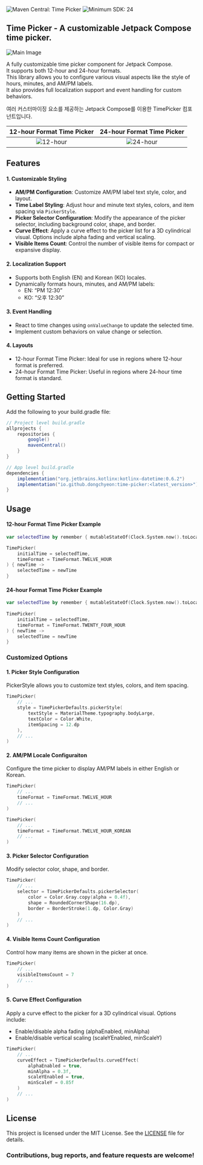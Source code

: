 ![Maven Central: Time Picker](https://img.shields.io/maven-central/v/io.github.dongchyeon/time-picker?color=orange&label=Maven%20Central%20%3A%20Time%20Picker)
![Minimum SDK: 24](https://img.shields.io/badge/Minimum%20SDK-24-yellowgreen)

## Time Picker - A customizable Jetpack Compose time picker.

![Main Image](https://github.com/user-attachments/assets/033e6afc-d8bf-4492-9d73-57aa37e7db66)

A fully customizable time picker component for Jetpack Compose.<br>
It supports both 12-hour and 24-hour formats.<br>
This library allows you to configure various visual aspects like the style of hours, minutes, and AM/PM labels.<br>
It also provides full localization support and event handling for custom behaviors.

여러 커스터마이징 요소를 제공하는 Jetpack Compose를 이용한 TimePicker 컴포넌트입니다.

12-hour Format Time Picker              |  24-hour Format Time Picker
:-------------------------:|:-------------------------:
![12-hour](https://github.com/user-attachments/assets/4a83ac1b-6a55-495a-9b0b-4dfebd964085)  |  ![24-hour](https://github.com/user-attachments/assets/5e1d34f3-2327-4157-872d-56210fabe391)

## Features

#### 1. Customizable Styling
- **AM/PM Configuration**: Customize AM/PM label text style, color, and layout.
- **Time Label Styling**: Adjust hour and minute text styles, colors, and item spacing via `PickerStyle`.
- **Picker Selector Configuration**: Modify the appearance of the picker selector, including background color, shape, and border.
- **Curve Effect**: Apply a curve effect to the picker list for a 3D cylindrical visual. Options include alpha fading and vertical scaling.
- **Visible Items Count**: Control the number of visible items for compact or expansive display.

#### 2. Localization Support
- Supports both English (EN) and Korean (KO) locales.
- Dynamically formats hours, minutes, and AM/PM labels:
  - EN: “PM 12:30”
  - KO: “오후 12:30”

#### 3. Event Handling
- React to time changes using `onValueChange` to update the selected time.
- Implement custom behaviors on value change or selection.

#### 4. Layouts
- 12-hour Format Time Picker: Ideal for use in regions where 12-hour format is preferred.
- 24-hour Format Time Picker: Useful in regions where 24-hour time format is standard.

## Getting Started

Add the following to your build.gradle file:

```gradle
// Project level build.gradle
allprojects {
    repositories {
        google()
        mavenCentral()
    }
}

// App level build.gradle
dependencies {
    implementation("org.jetbrains.kotlinx:kotlinx-datetime:0.6.2")
    implementation("io.github.dongchyeon:time-picker:<latest_version>")
}
```

## Usage

#### 12-hour Format Time Picker Example

```kotlin
var selectedTime by remember { mutableStateOf(Clock.System.now().toLocalDateTime(TimeZone.currentSystemDefault()).time) }

TimePicker(
    initialTime = selectedTime,
    timeFormat = TimeFormat.TWELVE_HOUR
) { newTime ->
    selectedTime = newTime
}
```

#### 24-hour Format Time Picker Example

```kotlin
var selectedTime by remember { mutableStateOf(Clock.System.now().toLocalDateTime(TimeZone.currentSystemDefault()).time) }
                        
TimePicker(
    initialTime = selectedTime,
    timeFormat = TimeFormat.TWENTY_FOUR_HOUR
) { newTime ->
    selectedTime = newTime
}
```

### Customized Options

#### 1. Picker Style Configuration

PickerStyle allows you to customize text styles, colors, and item spacing.

```kotlin
TimePicker(
    // ...
    style = TimePickerDefaults.pickerStyle(
        textStyle = MaterialTheme.typography.bodyLarge,
        textColor = Color.White,
        itemSpacing = 12.dp
    ),
    // ...
)
```

#### 2. AM/PM Locale Configuraiton

Configure the time picker to display AM/PM labels in either English or Korean.

```kotlin
TimePicker(
    // ...
    timeFormat = TimeFormat.TWELVE_HOUR
    // ...
)

TimePicker(
    // ...
    timeFormat = TimeFormat.TWELVE_HOUR_KOREAN
    // ...
)
```

#### 3. Picker Selector Configuration

Modify selector color, shape, and border.

```kotlin
TimePicker(
    // ...
    selector = TimePickerDefaults.pickerSelector(
        color = Color.Gray.copy(alpha = 0.4f),
        shape = RoundedCornerShape(16.dp),
        border = BorderStroke(1.dp, Color.Gray)
    )
    // ...
)
```

#### 4. Visible Items Count Configuration

Control how many items are shown in the picker at once.

```kotlin
TimePicker(
    // ...
    visibleItemsCount = 7
    // ...
)
```

#### 5. Curve Effect Configuration

Apply a curve effect to the picker for a 3D cylindrical visual.
Options include:
- Enable/disable alpha fading (alphaEnabled, minAlpha)
- Enable/disable vertical scaling (scaleYEnabled, minScaleY)

```kotlin
TimePicker(
    // ...
    curveEffect = TimePickerDefaults.curveEffect(
        alphaEnabled = true,
        minAlpha = 0.3f,
        scaleYEnabled = true,
        minScaleY = 0.85f
    )
    // ...
)
```

## License
This project is licensed under the MIT License. See the [LICENSE](LICENSE) file for details.

### Contributions, bug reports, and feature requests are welcome!
